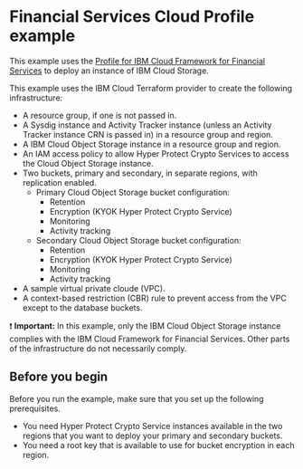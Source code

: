 # Financial Services Cloud Profile example

This example uses the [Profile for IBM Cloud Framework for Financial Services](../../profiles/fscloud/) to deploy an instance of IBM Cloud Storage.

This example uses the IBM Cloud Terraform provider to create the following infrastructure:

- A resource group, if one is not passed in.
- A Sysdig instance and Activity Tracker instance (unless an Activity Tracker instance CRN is passed in) in a resource group and region.
- A IBM Cloud Object Storage instance in a resource group and region.
- An IAM access policy to allow Hyper Protect Crypto Services to access the Cloud Object Storage instance.
- Two buckets, primary and secondary, in separate regions, with replication enabled.
    - Primary Cloud Object Storage bucket configuration:
        - Retention
        - Encryption (KYOK Hyper Protect Crypto Service)
        - Monitoring
        - Activity tracking
    - Secondary Cloud Object Storage bucket configuration:
        - Retention
        - Encryption (KYOK Hyper Protect Crypto Service)
        - Monitoring
        - Activity tracking
- A sample virtual private cloude (VPC).
- A context-based restriction (CBR) rule to prevent access from the VPC except to the database buckets.

:exclamation: **Important:** In this example, only the IBM Cloud Object Storage instance complies with the IBM Cloud Framework for Financial Services. Other parts of the infrastructure do not necessarily comply.

## Before you begin

Before you run the example, make sure that you set up the following prerequisites.

- You need Hyper Protect Crypto Service instances available in the two regions that you want to deploy your primary and secondary buckets.
- You need a root key that is available to use for bucket encryption in each region.
